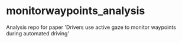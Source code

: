 # monitorwaypoints_analysis
Analysis repo for paper 'Drivers use active gaze to monitor waypoints during automated driving'
